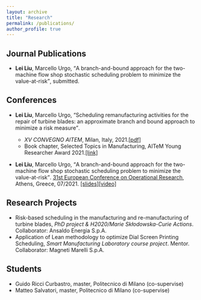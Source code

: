```yaml
---
layout: archive
title: "Research"
permalink: /publications/
author_profile: true
---
```


## Journal Publications
* **Lei Liu**, Marcello Urgo, <q>A branch-and-bound approach for the two-machine flow shop stochastic scheduling problem to minimize the value-at-risk</q>, submitted.

## Conferences

* **Lei Liu**, Marcello Urgo, <q>Scheduling remanufacturing activities for the repair of turbine blades: an approximate branch and bound approach to minimize a risk measure</q>.
  - _XV CONVEGNO AITEM_, Milan, Italy, 2021.[\[pdf\]](/lei_liu.github.io/files/XV_AITEM_LeiLIU.pdf)  
  - Book chapter, Selected Topics in Manufacturing, AITeM Young Researcher Award 2021.[[link]](https://doi.org/10.1007/978-3-030-82627-7_3)


* **Lei Liu**, Marcello Urgo, <q>A branch-and-bound approach for the two-machine flow shop stochastic scheduling problem to minimize the value-at-risk</q>. [31st European Conference on Operational Research](https://euro2021athens.com/), Athens, Greece, 07/2021. [\[slides\]](/lei_liu.github.io/files/EURO2021Lei.pdf)[\[video\]](https://www.youtube.com/watch?v=JlzkkG4Bkoo)

## Research Projects

* Risk-based scheduling in the manufacturing and re-manufacturing of turbine blades, _PhD project & H2020/Marie Skłodowska-Curie Actions_. Collaborator: Ansaldo Energia S.p.A.
* Application of Lean methodology to optimize Dial Screen Printing Scheduling, _Smart Manufacturing Laboratory course project_. Mentor. Collaborator: Magneti Marelli S.p.A.


## Students
* Guido Ricci Curbastro, master, Politecnico di Milano (co-supervise)
* Matteo Salvatori, master, Politecnico di Milano (co-supervise)

